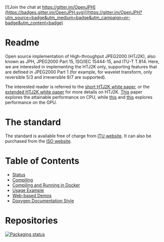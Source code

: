 [![Join the chat at https://gitter.im/OpenJPH](https://badges.gitter.im/OpenJPH.svg)](https://gitter.im/OpenJPH?utm_source=badge&utm_medium=badge&utm_campaign=pr-badge&utm_content=badge)

# Readme #

Open source implementation of High-throughput JPEG2000 (HTJ2K), also known as JPH, JPEG2000 Part 15, ISO/IEC 15444-15, and ITU-T T.814. Here, we are interested in implementing the HTJ2K only, supporting features that are defined in JPEG2000 Part 1 (for example, for wavelet transform, only reversible 5/3 and irreversible 9/7 are supported).

The interested reader is referred to the [short HTJ2K white paper](http://ds.jpeg.org/whitepapers/jpeg-htj2k-whitepaper.pdf), or the [extended HTJ2K white paper](https://htj2k.com/wp-content/uploads/white-paper.pdf) for more details on HTJ2K. [This](https://kakadusoftware.com/wp-content/uploads/icip2019.pdf) paper explores the attainable performance on CPU, while [this](https://kakadusoftware.com/wp-content/uploads/ICIP2019_GPU.pdf) and [this](http://hdl.handle.net/1959.4/unsworks_75139) explores performance on the GPU.

# The standard #

The standard is available free of charge from [ITU website](https://www.itu.int/rec/T-REC-T.814/en). It can also be purchased from the [ISO website](https://www.iso.org/standard/76621.html).

# Table of Contents #

* [Status](/docs/status.md)
* [Compiling](./docs/compiling.md)
* [Compiling and Running in Docker](./docs/docker.md)
* [Usage Example](./docs/usage_examples.md)
* [Web-based Demos](./docs/web_demos.md)
* [Doxygen Documentation Style](./docs/doxygen_style.md)

# Repositories #
[![Packaging status](https://repology.org/badge/vertical-allrepos/openjph.svg)](https://repology.org/project/openjph/versions)

